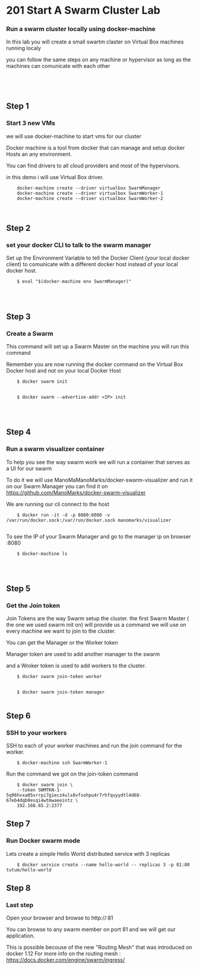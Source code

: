 # 201 Start A Swarm Cluster Lab

### Run a swarm cluster locally using docker-machine  

In this lab you will create a small swartm claster on Virtual Box machines running localy 

you can follow the same steps on any machine or hypervisor as long as the machines can comunicate with each other 

##### 
<br>
<br>



## Step 1 
### Start 3 new VMs 

we will use docker-machine to start vms for our cluster 

Docker machine is a tool from docker that can manage and setup docker Hosts an any environment. 

You can find drivers to all cloud providers and most of the hypervisors. 

in this demo i will use Virtual Box driver.


```{r, engine='bash', count_lines}
    docker-machine create --driver virtualbox SwarmManager
    docker-machine create --driver virtualbox SwarmWorker-1
    docker-machine create --driver virtualbox SwarmWorker-2

```
<br>

## Step 2 
### set your docker CLI to talk to the swarm manager 

Set up the Environment Variable to tell the Docker Client (your local docker client) to comunicate with a different docker host instead of your local docker host.

```{r, engine='bash', count_lines}
    $ eval "$(docker-machine env SwarmManager)"
    
```
<br>



## Step 3
### Create a Swarm 

This command will set up a Swarm Master on the machine you will run this command 

Remember you are now running the docker command on the Virtual Box Docker host and not on your local Docker Host 
```{r, engine='bash', count_lines}
    $ docker swarm init
   
```

```{r, engine='bash', count_lines}
    $ docker swarm --advertise-addr <IP> init 
   
```

<br>

## Step 4
### Run a swarm visualizer container 

To help you see the way swarm work we will run a container that serves as a UI for our swarm 

To do it we will use ManoMaManoMarks/docker-swarm-visualizer and run it on our Swarm Manager 
you can find it on https://github.com/ManoMarks/docker-swarm-visualizer

We are running our cli connect to the host  

```{r, engine='bash', count_lines}
    $ docker run -it -d -p 8080:8080 -v /var/run/docker.sock:/var/run/docker.sock manomarks/visualizer
   
```

To see the IP of your Swarm Manager and go to the manager ip on browser <ip>:8080

```{r, engine='bash', count_lines}
    $ docker-machine ls 
   
```
<br>

## Step 5
### Get the Join token 

Join Tokens are the way Swarm setup the cluster. the first Swarm Master ( the one we used swarm init on) will provide us a command we will use on every machine we want to join to the cluster.

You can get the Manager or the Worker token

Manager token are used to add another manager to the swarm 

and a Wroker token is used to add workers to the cluster.

```{r, engine='bash', count_lines}
    $ docker swarm join-token worker 
   
```

```{r, engine='bash', count_lines}
    $ docker swarm join-token manager 
   
```

## Step 6
### SSH to your workers 

SSH to each of your worker machines and run the join command for the worker.   


```{r, engine='bash', count_lines}
    $ docker-machine ssh SwarmWorker-1    
```
Run the command we got on the join-token command

```{r, engine='bash', count_lines}
    $ docker swarm join \
    --token SWMTKN-1-5q96hvxa05xrrpi7giecz4uls8vfsohpu4r7rhfquyydtl4d68-67eb4dqb0esqi4wtmwaeeintz \
    192.168.65.2:2377   
```

## Step 7 
### Run Docker swarm mode 

Lets create a simple Hello World distributed service with 3 replicas 

```{r, engine='bash', count_lines}
    $ docker service create --name hello-world -- replicas 3 -p 81:80 tutum/hello-world
```





## Step 8 
### Last step 

Open your browser and browse to http://<Any Swarm IP>:81

You can browse to any swarm member on port 81 and we will get our application.

This is possible becouse of the new "Routing Mesh" that was introduced on docker 1.12 For more info on the routing mesh : https://docs.docker.com/engine/swarm/ingress/
